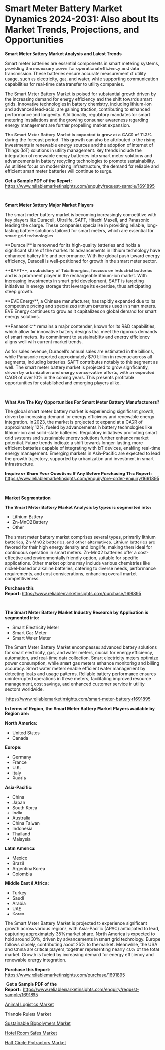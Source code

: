 <p><h1>Smart Meter Battery Market Dynamics 2024-2031: Also about Its Market Trends, Projections, and Opportunities</h1></p><p><strong>Smart Meter Battery Market Analysis and Latest Trends</strong></p>
<p><p>Smart meter batteries are essential components in smart metering systems, providing the necessary power for operational efficiency and data transmission. These batteries ensure accurate measurement of utility usage, such as electricity, gas, and water, while supporting communication capabilities for real-time data transfer to utility companies. </p><p>The Smart Meter Battery Market is poised for substantial growth driven by the increasing demand for energy efficiency and the shift towards smart grids. Innovative technologies in battery chemistry, including lithium-ion and advanced lead-acid, are gaining traction, contributing to enhanced performance and longevity. Additionally, regulatory mandates for smart metering installations and the growing consumer awareness regarding energy management are further propelling market expansion.</p><p>The Smart Meter Battery Market is expected to grow at a CAGR of 11.3% during the forecast period. This growth can also be attributed to the rising investments in renewable energy sources and the adoption of Internet of Things (IoT) solutions in utility management. Key trends include the integration of renewable energy batteries into smart meter solutions and advancements in battery recycling technologies to promote sustainability. As utilities focus on modernizing infrastructure, the demand for reliable and efficient smart meter batteries will continue to surge.</p></p>
<p><strong>Get a Sample PDF of the Report:&nbsp;</strong> <a href="https://www.reliablemarketinsights.com/enquiry/request-sample/1691895?utm_campaign=1684&utm_medium=2&utm_source=Github&utm_content=ia&utm_term=18102024&utm_id=smart-meter-battery">https://www.reliablemarketinsights.com/enquiry/request-sample/1691895</a></p>
<p>&nbsp;</p>
<p><strong>Smart Meter Battery Major Market Players</strong></p>
<p><p>The smart meter battery market is becoming increasingly competitive with key players like Duracell, Ultralife, SAFT, Hitachi Maxell, and Panasonic leading the charge. These companies specialize in providing reliable, long-lasting battery solutions tailored for smart meters, which are essential for smart grid technologies.</p><p>**Duracell** is renowned for its high-quality batteries and holds a significant share of the market. Its advancements in lithium technology have enhanced battery life and performance. With the global push toward energy efficiency, Duracell is well-positioned for growth in the smart meter sector.</p><p>**SAFT**, a subsidiary of TotalEnergies, focuses on industrial batteries and is a prominent player in the rechargeable lithium-ion market. With increasing investments in smart grid development, SAFT is targeting initiatives in energy storage that leverage its expertise, thus anticipating steep growth.</p><p>**EVE Energy**, a Chinese manufacturer, has rapidly expanded due to its competitive pricing and specialized lithium batteries used in smart meters. EVE Energy continues to grow as it capitalizes on global demand for smart energy solutions.</p><p>**Panasonic** remains a major contender, known for its R&D capabilities, which allow for innovative battery designs that meet the rigorous demands of smart meters. Its commitment to sustainability and energy efficiency aligns well with current market trends.</p><p>As for sales revenue, Duracell's annual sales are estimated in the billions, while Panasonic reported approximately $70 billion in revenue across all segments, including batteries. SAFT contributes notably to this segment as well. The smart meter battery market is projected to grow significantly, driven by urbanization and energy conservation efforts, with an expected CAGR of over 10% in the coming years. This presents profitable opportunities for established and emerging players alike.</p></p>
<p>&nbsp;</p>
<p><strong>What Are The Key Opportunities For Smart Meter Battery Manufacturers?</strong></p>
<p><p>The global smart meter battery market is experiencing significant growth, driven by increasing demand for energy efficiency and renewable energy integration. In 2023, the market is projected to expand at a CAGR of approximately 12%, fueled by advancements in battery technologies like lithium-ion and solid-state batteries. Regulatory initiatives promoting smart grid systems and sustainable energy solutions further enhance market potential. Future trends indicate a shift towards longer-lasting, more efficient batteries capable of integrating with IoT devices, enabling real-time energy management. Emerging markets in Asia-Pacific are expected to lead the growth trajectory, supported by urbanization and investment in smart infrastructure.</p></p>
<p><strong>Inquire or Share Your Questions If Any Before Purchasing This Report:</strong> <a href="https://www.reliablemarketinsights.com/enquiry/pre-order-enquiry/1691895?utm_campaign=1684&utm_medium=2&utm_source=Github&utm_content=ia&utm_term=18102024&utm_id=smart-meter-battery">https://www.reliablemarketinsights.com/enquiry/pre-order-enquiry/1691895</a></p>
<p>&nbsp;</p>
<p><strong>Market Segmentation</strong></p>
<p><strong>The Smart Meter Battery Market Analysis by types is segmented into:</strong></p>
<p><ul><li>Lithium Battery</li><li>Zn-MnO2 Battery</li><li>Other</li></ul></p>
<p><p>The smart meter battery market comprises several types, primarily lithium batteries, Zn-MnO2 batteries, and other alternatives. Lithium batteries are favored for their high energy density and long life, making them ideal for continuous operation in smart meters. Zn-MnO2 batteries offer a cost-effective and environmentally friendly option, suitable for specific applications. Other market options may include various chemistries like nickel-based or alkaline batteries, catering to diverse needs, performance requirements, and cost considerations, enhancing overall market competitiveness.</p></p>
<p><strong>Purchase this Report:&nbsp;</strong><a href="https://www.reliablemarketinsights.com/purchase/1691895?utm_campaign=1684&utm_medium=2&utm_source=Github&utm_content=ia&utm_term=18102024&utm_id=smart-meter-battery">https://www.reliablemarketinsights.com/purchase/1691895</a></p>
<p>&nbsp;</p>
<p><strong>The Smart Meter Battery Market Industry Research by Application is segmented into:</strong></p>
<p><ul><li>Smart Electricity Meter</li><li>Smart Gas Meter</li><li>Smart Water Meter</li></ul></p>
<p><p>The Smart Meter Battery Market encompasses advanced battery solutions for smart electricity, gas, and water meters, crucial for energy efficiency, automation, and real-time data collection. Smart electricity meters optimize power consumption, while smart gas meters enhance monitoring and billing accuracy. Smart water meters enable efficient water management by detecting leaks and usage patterns. Reliable battery performance ensures uninterrupted operations in these meters, facilitating improved resource management, cost savings, and enhanced customer service in utility sectors worldwide.</p></p>
<p><a href="https://www.reliablemarketinsights.com/smart-meter-battery-r1691895?utm_campaign=1684&utm_medium=2&utm_source=Github&utm_content=ia&utm_term=18102024&utm_id=smart-meter-battery">&nbsp;https://www.reliablemarketinsights.com/smart-meter-battery-r1691895</a></p>
<p><strong>In terms of Region, the Smart Meter Battery Market Players available by Region are:</strong></p>
<p>
    <p> <strong> North America: </strong>
        <ul>
            <li>United States</li>
            <li>Canada</li>
        </ul>
        </p> 
    <p> <strong> Europe: </strong>
        <ul>
            <li>Germany</li>
            <li>France</li>
            <li>U.K.</li>
            <li>Italy</li>
            <li>Russia</li>
        </ul>
        </p> 
    <p> <strong> Asia-Pacific: </strong>
        <ul>
            <li>China</li>
            <li>Japan</li>
            <li>South Korea</li>
            <li>India</li>
            <li>Australia</li>
            <li>China Taiwan</li>
            <li>Indonesia</li>
            <li>Thailand</li>
            <li>Malaysia</li>
        </ul>
        </p> 
    <p> <strong> Latin America: </strong>
        <ul>
            <li>Mexico</li>
            <li>Brazil</li>
            <li>Argentina Korea</li>
            <li>Colombia</li>
        </ul>
        </p> 
    <p> <strong> Middle East & Africa: </strong>
        <ul>
            <li>Turkey</li>
            <li>Saudi</li>
            <li>Arabia</li>
            <li>UAE</li>
            <li>Korea</li>
        </ul>
    </p>
    </p>
<p><p>The Smart Meter Battery Market is projected to experience significant growth across various regions, with Asia-Pacific (APAC) anticipated to lead, capturing approximately 35% market share. North America is expected to hold around 30%, driven by advancements in smart grid technology. Europe follows closely, contributing about 25% to the market. Meanwhile, the USA and China are critical players, together representing nearly 40% of the total market. Growth is fueled by increasing demand for energy efficiency and renewable energy integration.</p></p>
<p><strong>Purchase this Report: </strong><a href="https://www.reliablemarketinsights.com/purchase/1691895?utm_campaign=1684&utm_medium=2&utm_source=Github&utm_content=ia&utm_term=18102024&utm_id=smart-meter-battery">https://www.reliablemarketinsights.com/purchase/1691895</a></p>
<p>&nbsp;<strong>Get a Sample PDF of the Report:&nbsp;&nbsp;</strong><a href="https://www.reliablemarketinsights.com/enquiry/request-sample/1691895?utm_campaign=1684&utm_medium=2&utm_source=Github&utm_content=ia&utm_term=18102024&utm_id=smart-meter-battery">https://www.reliablemarketinsights.com/enquiry/request-sample/1691895</a></p>
<p><strong></strong></p>
<p><p><a href="https://www.linkedin.com/pulse/animal-logistics-market-size-segmentation-trends-growth-kzsvf?utm_campaign=1684&utm_medium=2&utm_source=Github&utm_content=ia&utm_term=18102024&utm_id=smart-meter-battery">Animal Logistics Market</a></p><p><a href="https://www.linkedin.com/pulse/triangle-rulers-market-emerging-trends-future-prospects-ob0if?utm_campaign=1684&utm_medium=2&utm_source=Github&utm_content=ia&utm_term=18102024&utm_id=smart-meter-battery">Triangle Rulers Market</a></p><p><a href="https://www.linkedin.com/pulse/comprehensive-sustainable-biopolymers-market-report-regional-vhqrf?utm_campaign=1684&utm_medium=2&utm_source=Github&utm_content=ia&utm_term=18102024&utm_id=smart-meter-battery">Sustainable Biopolymers Market</a></p><p><a href="https://www.linkedin.com/pulse/hotel-room-safes-market-evolution-key-trends-regional-dynamics-mbuof?utm_campaign=1684&utm_medium=2&utm_source=Github&utm_content=ia&utm_term=18102024&utm_id=smart-meter-battery">Hotel Room Safes Market</a></p><p><a href="https://www.linkedin.com/pulse/future-trends-global-half-circle-protractors-market-20gme?utm_campaign=1684&utm_medium=2&utm_source=Github&utm_content=ia&utm_term=18102024&utm_id=smart-meter-battery">Half Circle Protractors Market</a></p></p>